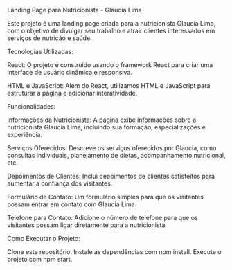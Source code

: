 Landing Page para Nutricionista - Glaucia Lima

Este projeto é uma landing page criada para a nutricionista Glaucia Lima, com o objetivo de divulgar seu trabalho e atrair clientes interessados em serviços de nutrição e saúde.

Tecnologias Utilizadas:

React: O projeto é construído usando o framework React para criar uma interface de usuário dinâmica e responsiva.

HTML e JavaScript: Além do React, utilizamos HTML e JavaScript para estruturar a página e adicionar interatividade.

Funcionalidades:

Informações da Nutricionista: A página exibe informações sobre a nutricionista Glaucia Lima, incluindo sua formação, especializações e experiência.

Serviços Oferecidos: Descreve os serviços oferecidos por Glaucia, como consultas individuais, planejamento de dietas, acompanhamento nutricional, etc.

Depoimentos de Clientes: Inclui depoimentos de clientes satisfeitos para aumentar a confiança dos visitantes.

Formulário de Contato: Um formulário simples para que os visitantes possam entrar em contato com Glaucia Lima.

Telefone para Contato: Adicione o número de telefone para que os visitantes possam ligar diretamente para a nutricionista.

Como Executar o Projeto:

Clone este repositório.
Instale as dependências com npm install.
Execute o projeto com npm start.
